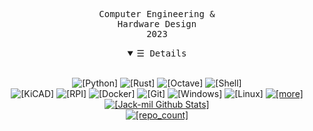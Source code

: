 <p align="center">
    <samp>
    Computer Engineering & <br>
    Hardware Design <br>
    2023
    </samp>
</p>
<details open align="center">
   <summary><samp>&#9776; Details</samp></summary>
   <p align="center">
     <br>
      <img alt="[Python]" src="https://img.shields.io/badge/-Python-ffda4d?style=flat&logo=Python">
      <img alt="[Rust]" src="https://img.shields.io/badge/-Rust-2e2459?style=flat&logo=rust&logoColor=white">
      <img alt="[Octave]" src="https://img.shields.io/badge/-Octave-0790C0?style=flat&logo=octave&logoColor=white">
      <img alt="[Shell]" src="https://img.shields.io/badge/-Shells-4EAA25?style=flat&logo=gnubash&logoColor=white"><br>
      <img alt="[KiCAD]" src="https://img.shields.io/badge/-KiCAD-314CB0?style=flat&logo=kicad&logoColor=white">
      <img alt="[RPI]" src="https://img.shields.io/badge/-RPI-A22846?style=flat&logo=raspberrypi&logoColor=white">
      <img alt="[Docker]" src="https://img.shields.io/badge/-Docker-2496ED?style=flat&logo=docker&logoColor=white">
      <img alt="[Git]" src="https://img.shields.io/badge/-Git-F05032?style=flat&logo=git&logoColor=white">
      <img alt="[Windows]" src="https://img.shields.io/badge/-WIN-0078D6?style=flat&logo=windows&logoColor=white">
      <img alt="[Linux]" src="https://img.shields.io/badge/-LIN-FCC624?style=flat&logo=linux&logoColor=black">
      <a href="https://github.com/jack-mil?tab=repositories" target="_blank"><img alt="[more]" src="https://img.shields.io/badge/+-more...%3F-57BCDA?style=flat"></a>
  <br>
  <a href="https://github.com/jack-mil"><img src="https://github-readme-stats.vercel.app/api?username=jack-mil&hide=issues&count_private=true&include_all_commits=true&show_icons=true&theme=react" alt="[Jack-mil Github Stats]"></a>
  <br>
     <a href="https://github.com/jack-mil?tab=repositories&q=&type=&language=&sort=stargazers" target="_blank"><img alt="[repo_count]" src="https://badges.strrl.dev/repos/jack-mil?logo=GitHub"/></a>
  </p>
</details>
